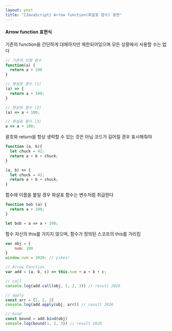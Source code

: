 ```yaml
---
layout: post
title: "[JavaScript] Arrow function(화살표 함수) 표현"
---
```

#### Arrow function 표현식
기존의 function을 간단하게 대체하지만 제한되어있으며 모든 상황에서 사용할 수는 없다


```javascript
// 기존의 익명 함수
function(a) {
  return a + 100
}

// 화살표 함수 (1)
(a) => {
  return a + 100;
}

// 화살표 함수 (2)
(a) => a + 100;

// 화살표 함수 (3)
a => a + 100;

```
괄호와 return을 항상 생략할 수 있는 것은 아님 코드가 길어질 경우 표시해줘야
```javascript
function (a, b){
  let chuck = 42;
  return a + b + chuck;
}

(a, b) => {
  let chuck = 42;
  return a + b + chuck;
}

```

함수에 이름을 붙일 경우 화살표 함수는 변수처럼 취급한다
```javascript
function bob (a) {
  return a + 100;
}

let bob = a => a + 100;

```

함수 자신의 this를 가지지 않으며, 함수가 정의된 스코프의 this를 가리킴
``` javascript
var obj = {
    num: 100
}
window.num = 2020; // yikes!

// Arrow Function
var add = (a, b, c) => this.num + a + b + c;

// call
console.log(add.call(obj, 1, 2, 3)) // result 2026

// apply
const arr = [1, 2, 3]
console.log(add.apply(obj, arr)) // result 2026

// bind
const bound = add.bind(obj)
console.log(bound(1, 2, 3)) // result 2026

```